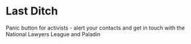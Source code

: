 # Last Ditch

Panic button for activists - alert your contacts and get in touch with the National Lawyers League and Paladin
